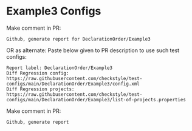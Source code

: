 # Example3 Configs
Make comment in PR:
```
Github, generate report for DeclarationOrder/Example3
```
OR as alternate:
Paste below given to PR description to use such test configs:
```
Report label: DeclarationOrder/Example3
Diff Regression config: https://raw.githubusercontent.com/checkstyle/test-configs/main/DeclarationOrder/Example3/config.xml
Diff Regression projects: https://raw.githubusercontent.com/checkstyle/test-configs/main/DeclarationOrder/Example3/list-of-projects.properties
```
Make comment in PR:
```
Github, generate report
```
